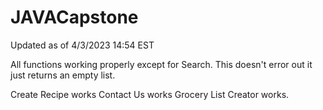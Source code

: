 # JAVACapstone

Updated as of 4/3/2023 14:54 EST

All functions working properly except for Search.  This doesn't error out it just returns an empty list.

Create Recipe works
Contact Us works
Grocery List Creator works.
